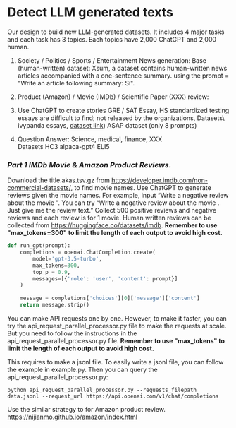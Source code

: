 # Detect LLM generated texts

Our design to build new LLM-generated datasets. It includes 4 major tasks and each task has 3 topics. Each topics have 2,000 ChatGPT and 2,000 human. 

1. Society / Politics / Sports / Entertainment News generation:
Base (human-written) dataset: Xsum, a dataset contains human-written news articles accompanied with a one-sentence summary.
using the prompt = "Write an article following summary: Si".

2. Product (Amazon) / Movie (IMDb) / Scientific Paper (XXX) review:

3. Use ChatGPT to create stories 
GRE / SAT Essay, HS standardized testing essays are difficult to find; not released by the organizations, Datasets\\
ivypanda essays, [dataset link](https://huggingface.co/datasets/qwedsacf/ivypanda-essays/)) ASAP dataset (only 8 prompts)

4. Question Answer: 
Science, medical, finance, XXX	
Datasets
HC3
alpaca-gpt4
ELI5

### *Part 1 IMDb Movie & Amazon Product Reviews*. 

Download the title.akas.tsv.gz from https://developer.imdb.com/non-commercial-datasets/, to find movie names. 
Use ChatGPT to generate reviews given the movie names. For example, input “Write a negative review about the movie <MovieName>”. You can try “Write a negative review about the movie <MovieName>. Just give me the review text.”
Collect 500 positive reviews and negative reviews and each review is for 1 movie. 
Human written reviews can be collected from https://huggingface.co/datasets/imdb. **Remember to use "max_tokens=300" to limit the length of each output to avoid high cost.**
​
```python
def run_gpt(prompt):
    completions = openai.ChatCompletion.create(
        model='gpt-3.5-turbo',
        max_tokens=300,
        top_p = 0.9,
        messages=[{'role': 'user', 'content': prompt}]
    )
​
    message = completions['choices'][0]['message']['content']
    return message.strip()
```

You can make API requests one by one. However, to make it faster, you can try the api_request_parallel_processor.py file to make the requests at scale. But you need to follow the instructions in the api_request_parallel_processor.py file. **Remember to use "max_tokens" to limit the length of each output to avoid high cost.**

This requires to make a jsonl file. To easily write a jsonl file, you can follow the example in example.py. Then you can query the api_request_parallel_processor.py:
```
python api_request_parallel_processor.py --requests_filepath data.jsonl --request_url https://api.openai.com/v1/chat/completions
```
Use the similar strategy to for Amazon product review. https://nijianmo.github.io/amazon/index.html 
